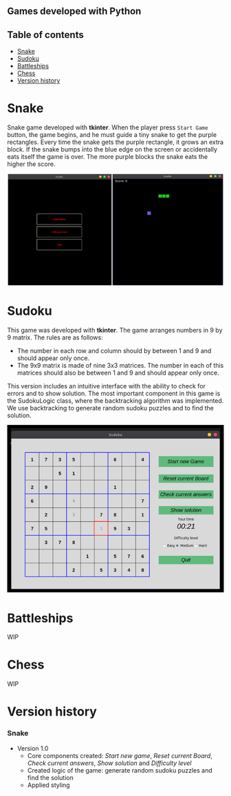 
## Games developed with Python

## Table of contents

- [Snake](#snake)
- [Sudoku](#sudoku)
- [Battleships](#battleships)
- [Chess](#chess)
- [Version history](#version-history)

# Snake

Snake game developed with **tkinter**. When the player press `Start Game` button, the game begins,
and he must guide a tiny snake to get the purple rectangles. Every time the snake gets the
purple rectangle, it grows an extra block. If the snake bumps into the blue edge on the screen
or accidentally eats itself the game is over. The more purple blocks the snake eats the higher
the score.

![Snake_Start Window](img/snake.png)

# Sudoku

This game was developed with **tkinter**. The game arranges numbers in 9 by 9 matrix. The rules
are as follows:

- The number in each row and column should by between 1 and 9 and should appear only once.
- The 9x9 matrix is made of nine 3x3 matrices. The number in each of this matrices should
  also be between 1 and 9 and should appear only once.

This version includes an intuitive interface with the ability to check for errors and to show
solution. The most important component in this game is the SudokuLogic class, where the backtracking
algorithm was implemented. We use backtracking to generate random sudoku puzzles and to find the solution.

![Sudoku_Start Window](img/sudoku.png)

# Battleships

WIP

# Chess

WIP

# Version history
### Snake
- Version 1.0
  - Core components created: *Start new game*, *Reset current Board*, *Check current answers*,
  *Show solution* and *Difficulty level*
  - Created logic of the game: generate random sudoku puzzles and find the solution
  - Applied styling
